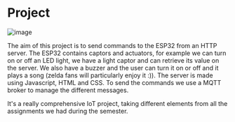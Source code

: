 # Project
![image](https://github.com/user-attachments/assets/b478af4c-5778-49b9-a101-b582ce52b5ba)

The aim of this project is to send commands to the ESP32 from an HTTP server. 
The ESP32 contains captors and actuators, for example we can turn on or off an LED light, we have a light captor and can retrieve its value on the server.
We also have a buzzer and the user can turn it on or off and it plays a song (zelda fans will particularly enjoy it :)).
The server is made using Javascript, HTML and CSS. To send the commands we use a MQTT broker to manage the different messages. 

It's a really comprehensive IoT project, taking different elements from all the assignments we had during the semester.
